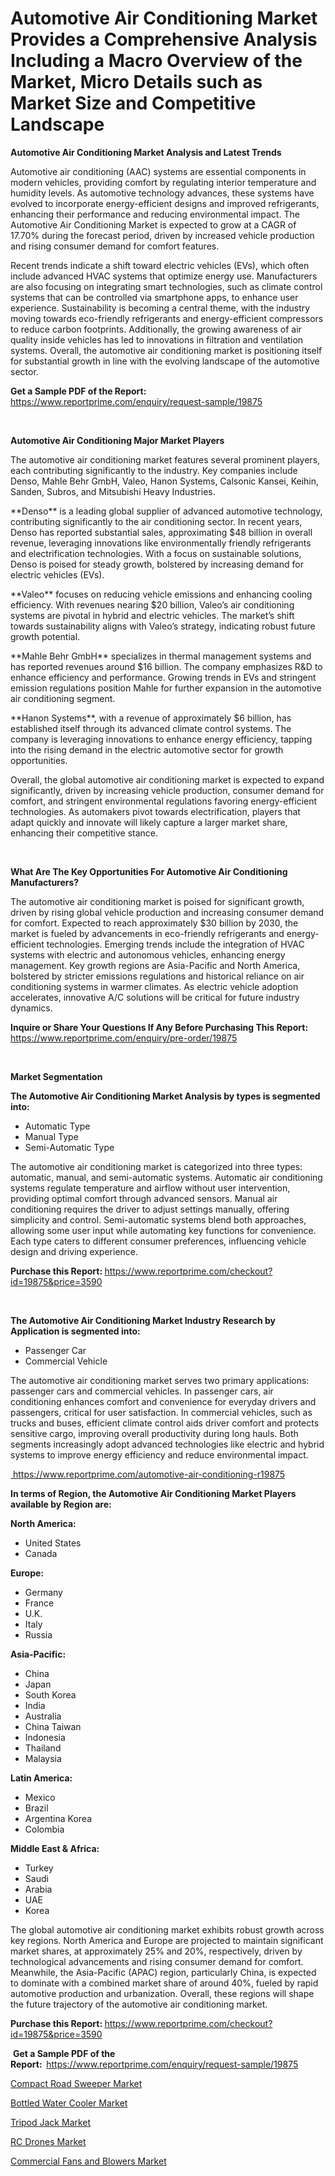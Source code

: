 <p><h1>Automotive Air Conditioning Market Provides a Comprehensive Analysis Including a Macro Overview of the Market, Micro Details such as Market Size and Competitive Landscape</h1></p><p><strong>Automotive Air Conditioning Market Analysis and Latest Trends</strong></p>
<p><p>Automotive air conditioning (AAC) systems are essential components in modern vehicles, providing comfort by regulating interior temperature and humidity levels. As automotive technology advances, these systems have evolved to incorporate energy-efficient designs and improved refrigerants, enhancing their performance and reducing environmental impact. The Automotive Air Conditioning Market is expected to grow at a CAGR of 17.70% during the forecast period, driven by increased vehicle production and rising consumer demand for comfort features. </p><p>Recent trends indicate a shift toward electric vehicles (EVs), which often include advanced HVAC systems that optimize energy use. Manufacturers are also focusing on integrating smart technologies, such as climate control systems that can be controlled via smartphone apps, to enhance user experience. Sustainability is becoming a central theme, with the industry moving towards eco-friendly refrigerants and energy-efficient compressors to reduce carbon footprints. Additionally, the growing awareness of air quality inside vehicles has led to innovations in filtration and ventilation systems. Overall, the automotive air conditioning market is positioning itself for substantial growth in line with the evolving landscape of the automotive sector.</p></p>
<p><strong>Get a Sample PDF of the Report:&nbsp;</strong> <a href="https://www.reportprime.com/enquiry/request-sample/19875?utm_campaign=1896&utm_medium=2&utm_source=Github&utm_content=ia&utm_term=17032025&utm_id=automotive-air-conditioning">https://www.reportprime.com/enquiry/request-sample/19875</a></p>
<p>&nbsp;</p>
<p><strong>Automotive Air Conditioning Major Market Players</strong></p>
<p><p>The automotive air conditioning market features several prominent players, each contributing significantly to the industry. Key companies include Denso, Mahle Behr GmbH, Valeo, Hanon Systems, Calsonic Kansei, Keihin, Sanden, Subros, and Mitsubishi Heavy Industries.</p><p>**Denso** is a leading global supplier of advanced automotive technology, contributing significantly to the air conditioning sector. In recent years, Denso has reported substantial sales, approximating $48 billion in overall revenue, leveraging innovations like environmentally friendly refrigerants and electrification technologies. With a focus on sustainable solutions, Denso is poised for steady growth, bolstered by increasing demand for electric vehicles (EVs).</p><p>**Valeo** focuses on reducing vehicle emissions and enhancing cooling efficiency. With revenues nearing $20 billion, Valeo’s air conditioning systems are pivotal in hybrid and electric vehicles. The market’s shift towards sustainability aligns with Valeo’s strategy, indicating robust future growth potential.</p><p>**Mahle Behr GmbH** specializes in thermal management systems and has reported revenues around $16 billion. The company emphasizes R&D to enhance efficiency and performance. Growing trends in EVs and stringent emission regulations position Mahle for further expansion in the automotive air conditioning segment.</p><p>**Hanon Systems**, with a revenue of approximately $6 billion, has established itself through its advanced climate control systems. The company is leveraging innovations to enhance energy efficiency, tapping into the rising demand in the electric automotive sector for growth opportunities.</p><p>Overall, the global automotive air conditioning market is expected to expand significantly, driven by increasing vehicle production, consumer demand for comfort, and stringent environmental regulations favoring energy-efficient technologies. As automakers pivot towards electrification, players that adapt quickly and innovate will likely capture a larger market share, enhancing their competitive stance.</p></p>
<p>&nbsp;</p>
<p><strong>What Are The Key Opportunities For Automotive Air Conditioning Manufacturers?</strong></p>
<p><p>The automotive air conditioning market is poised for significant growth, driven by rising global vehicle production and increasing consumer demand for comfort. Expected to reach approximately $30 billion by 2030, the market is fueled by advancements in eco-friendly refrigerants and energy-efficient technologies. Emerging trends include the integration of HVAC systems with electric and autonomous vehicles, enhancing energy management. Key growth regions are Asia-Pacific and North America, bolstered by stricter emissions regulations and historical reliance on air conditioning systems in warmer climates. As electric vehicle adoption accelerates, innovative A/C solutions will be critical for future industry dynamics.</p></p>
<p><strong>Inquire or Share Your Questions If Any Before Purchasing This Report:</strong> <a href="https://www.reportprime.com/enquiry/pre-order/19875?utm_campaign=1896&utm_medium=2&utm_source=Github&utm_content=ia&utm_term=17032025&utm_id=automotive-air-conditioning">https://www.reportprime.com/enquiry/pre-order/19875</a></p>
<p>&nbsp;</p>
<p><strong>Market Segmentation</strong></p>
<p><strong>The Automotive Air Conditioning Market Analysis by types is segmented into:</strong></p>
<p><ul><li>Automatic Type</li><li>Manual Type</li><li>Semi-Automatic Type</li></ul></p>
<p><p>The automotive air conditioning market is categorized into three types: automatic, manual, and semi-automatic systems. Automatic air conditioning systems regulate temperature and airflow without user intervention, providing optimal comfort through advanced sensors. Manual air conditioning requires the driver to adjust settings manually, offering simplicity and control. Semi-automatic systems blend both approaches, allowing some user input while automating key functions for convenience. Each type caters to different consumer preferences, influencing vehicle design and driving experience.</p></p>
<p><strong>Purchase this Report:&nbsp;</strong><a href="https://www.reportprime.com/checkout?id=19875&price=3590&utm_campaign=1896&utm_medium=2&utm_source=Github&utm_content=ia&utm_term=17032025&utm_id=automotive-air-conditioning">https://www.reportprime.com/checkout?id=19875&price=3590</a></p>
<p>&nbsp;</p>
<p><strong>The Automotive Air Conditioning Market Industry Research by Application is segmented into:</strong></p>
<p><ul><li>Passenger Car</li><li>Commercial Vehicle</li></ul></p>
<p><p>The automotive air conditioning market serves two primary applications: passenger cars and commercial vehicles. In passenger cars, air conditioning enhances comfort and convenience for everyday drivers and passengers, critical for user satisfaction. In commercial vehicles, such as trucks and buses, efficient climate control aids driver comfort and protects sensitive cargo, improving overall productivity during long hauls. Both segments increasingly adopt advanced technologies like electric and hybrid systems to improve energy efficiency and reduce environmental impact.</p></p>
<p><a href="https://www.reportprime.com/automotive-air-conditioning-r19875?utm_campaign=1896&utm_medium=2&utm_source=Github&utm_content=ia&utm_term=17032025&utm_id=automotive-air-conditioning">&nbsp;https://www.reportprime.com/automotive-air-conditioning-r19875</a></p>
<p><strong>In terms of Region, the Automotive Air Conditioning Market Players available by Region are:</strong></p>
<p>
    <p> <strong> North America: </strong>
        <ul>
            <li>United States</li>
            <li>Canada</li>
        </ul>
        </p> 
    <p> <strong> Europe: </strong>
        <ul>
            <li>Germany</li>
            <li>France</li>
            <li>U.K.</li>
            <li>Italy</li>
            <li>Russia</li>
        </ul>
        </p> 
    <p> <strong> Asia-Pacific: </strong>
        <ul>
            <li>China</li>
            <li>Japan</li>
            <li>South Korea</li>
            <li>India</li>
            <li>Australia</li>
            <li>China Taiwan</li>
            <li>Indonesia</li>
            <li>Thailand</li>
            <li>Malaysia</li>
        </ul>
        </p> 
    <p> <strong> Latin America: </strong>
        <ul>
            <li>Mexico</li>
            <li>Brazil</li>
            <li>Argentina Korea</li>
            <li>Colombia</li>
        </ul>
        </p> 
    <p> <strong> Middle East & Africa: </strong>
        <ul>
            <li>Turkey</li>
            <li>Saudi</li>
            <li>Arabia</li>
            <li>UAE</li>
            <li>Korea</li>
        </ul>
    </p>
    </p>
<p><p>The global automotive air conditioning market exhibits robust growth across key regions. North America and Europe are projected to maintain significant market shares, at approximately 25% and 20%, respectively, driven by technological advancements and rising consumer demand for comfort. Meanwhile, the Asia-Pacific (APAC) region, particularly China, is expected to dominate with a combined market share of around 40%, fueled by rapid automotive production and urbanization. Overall, these regions will shape the future trajectory of the automotive air conditioning market.</p></p>
<p><strong>Purchase this Report: </strong><a href="https://www.reportprime.com/checkout?id=19875&price=3590&utm_campaign=1896&utm_medium=2&utm_source=Github&utm_content=ia&utm_term=17032025&utm_id=automotive-air-conditioning">https://www.reportprime.com/checkout?id=19875&price=3590</a></p>
<p>&nbsp;<strong>Get a Sample PDF of the Report:&nbsp;&nbsp;</strong><a href="https://www.reportprime.com/enquiry/request-sample/19875?utm_campaign=1896&utm_medium=2&utm_source=Github&utm_content=ia&utm_term=17032025&utm_id=automotive-air-conditioning">https://www.reportprime.com/enquiry/request-sample/19875</a></p>
<p><strong></strong></p>
<p><p><a href="https://www.linkedin.com/pulse/in-depth-analysis-compact-road-sweeper-market-2025-2032-2ozmf?utm_campaign=1896&utm_medium=2&utm_source=Github&utm_content=ia&utm_term=17032025&utm_id=automotive-air-conditioning">Compact Road Sweeper Market</a></p><p><a href="https://www.linkedin.com/pulse/bottled-water-cooler-market-growth-study-projects-future-d99gf?utm_campaign=1896&utm_medium=2&utm_source=Github&utm_content=ia&utm_term=17032025&utm_id=automotive-air-conditioning">Bottled Water Cooler Market</a></p><p><a href="https://github.com/zappasuccofz/Market-Research-Report-List-1/blob/main/tripod-jack-market.md?utm_campaign=1896&utm_medium=2&utm_source=Github&utm_content=ia&utm_term=17032025&utm_id=automotive-air-conditioning">Tripod Jack Market</a></p><p><a href="https://github.com/tauchzuazoli/Market-Research-Report-List-1/blob/main/rc-drones-market.md?utm_campaign=1896&utm_medium=2&utm_source=Github&utm_content=ia&utm_term=17032025&utm_id=automotive-air-conditioning">RC Drones Market</a></p><p><a href="https://www.linkedin.com/pulse/commercial-fans-blowers-market-analysis-report-key-growth-fzkyf?utm_campaign=1896&utm_medium=2&utm_source=Github&utm_content=ia&utm_term=17032025&utm_id=automotive-air-conditioning">Commercial Fans and Blowers Market</a></p></p>